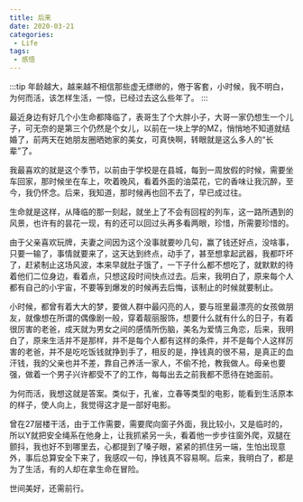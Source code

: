 ```yaml
---
title: 后来
date: 2020-03-21
categories:
 - Life
tags:
 - 感悟
---
```


:::tip
年龄越大，越来越不相信那些虚无缥缈的，倦于客套，小时候，我不明白，为何而活，该怎样生活，一惊，已经过去这么些年了。
:::

<!-- more -->

最近身边有好几个小生命都降临了，表哥生了个大胖小子，大哥一家仍想生一个儿子，可无奈的是第三个仍然是个女儿，以前在一块上学的MZ，悄悄地不知道就结婚了，前两天在她朋友圈晒她家的美女，可真快啊，转眼就是这么多人的“长辈”了。

我最喜欢的就是这个季节，以前由于学校是在县城，每到一周放假的时候，需要坐车回家，那时候坐在车上，吹着晚风，看着外面的油菜花，它的香味让我沉醉，至今，我仍怀念。后来，我知道，那时候再也回不去了，早已成过往。

生命就是这样，从降临的那一刻起，就坐上了不会有回程的列车，这一路所遇到的风景，也许有的昙花一现，有的还可以回过头再多看两眼，珍惜，所需要珍惜的。

由于父亲喜欢玩牌，夫妻之间因为这个没事就要吵几句，赢了钱还好点，没啥事，只要一输了，事情就要来了，这天达到终点，动手了，甚至想拿起武器，我都吓坏了，赶紧制止这场风波，本来早就肚子饿了，一下子什么都不想吃了，就默默的待着他们二位身边，看着点，只想这段时间快点过去。后来，我明白了，原来每个人都有自己的小宇宙，不要等到爆发的时候再去后悔，该制止的时候就要制止。

小时候，都曾有着大大的梦，要做人群中最闪亮的人，要与班里最漂亮的女孩做朋友，就像想在所谓的偶像剧一般，穿着靓丽服饰，想要什么就有什么的日子，有着很厉害的老爸，成天就为男女之间的感情所伤脑，美名为爱情三角恋，后来，我明白了，原来生活并不是那样，并不是每个人都有这样的条件，并不是每个人这样厉害的老爸，并不是吃吃饭钱就挣到手了，相反的是，挣钱真的很不易，是真正的血汗钱，我的父亲也并不差，靠自己养活一家人，不偷不抢，教我做人。母亲也要强，做着一个男子兴许都受不了的工作，每每出去之前我都不愿待在她面前。

为何而活，我想这就是答案。类似于，孔雀，立春等类型的电影，能看到生活原本的样子，使人向上，我觉得这才是一部好电影。

曾在27层楼干活，由于工作需要，需要爬向窗子外面，我比较小，又是临时的，所以Y就把安全绳系在他身上，让我抓紧另一头，看着他一步步往窗外爬，双腿在颤抖，我也好不到哪里去，心都提到了嗓子眼，紧紧的抓住另一端，生怕出现意外，事后总算安全下来了，我感叹一句，挣钱真不容易啊。后来，我明白了，都是为了生活，有的人却在拿生命在冒险。

世间美好，还需前行。